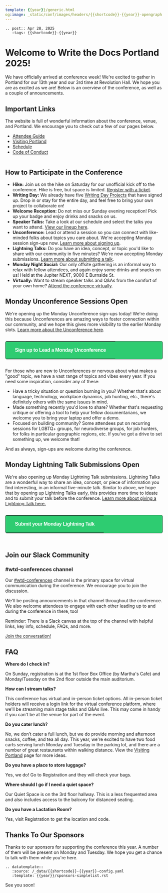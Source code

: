```yaml
---
template: {{year}}/generic.html
og:image: _static/conf/images/headers/{{shortcode}}-{{year}}-opengraph.jpg
---
```


```{eval-rst}
.. post:: Apr 28, 2025
   :tags: {{shortcode}}-{{year}}
```

# Welcome to Write the Docs Portland 2025!

We have officially arrived at conference week! We're excited to gather in Portland for our 13th year and our 3rd time at Revolution Hall. We hope you are as excited as we are! Below is an overview of the conference, as well as a couple of announcements.

## Important Links

The website is full of wonderful information about the conference, venue, and Portland. We encourage you to check out a few of our pages below.

- [Attendee Guide](https://www.writethedocs.org/conf/portland/2025/attendee-guide/)
- [Visiting Portland](https://www.writethedocs.org/conf/portland/2025/visiting/)
- [Schedule](https://www.writethedocs.org/conf/portland/2025/schedule/)
- [Code of Conduct](https://www.writethedocs.org/conf/portland/2025/code-of-conduct/)

```{figure} /_static/conf/images/pics/portland-unconference.jpg
```

## How to Participate in the Conference

- **Hike:** Join us on the hike on Saturday for our unofficial kick off to the conference. Hike is free, but space is limited. [Register with a ticket](https://ti.to/writethedocs/write-the-docs-portland-2025).
- **Writing Day:** We already have five [Writing Day Projects](https://www.writethedocs.org/conf/portland/2025/writing-day/#project-list) that have signed up. Drop in or stay for the entire day, and feel free to bring your own project to collaborate on!
- **Welcome Reception:** Do not miss our Sunday evening reception! Pick up your badge and enjoy drinks and snacks on us.
- **Speaker Talks:** Take a look at our schedule and select the talks you want to attend. [View our lineup here](https://www.writethedocs.org/conf/portland/2025/schedule/#monday-may-5). 
- **Unconference:** Lead or attend a session so you can connect with like-minded folks about topics you care about. We're accepting Monday session sign-ups now. [Learn more about signing up](#monday-unconference-sessions-open).
- **Lightning Talks:** Do you have an idea, concept, or topic you'd like to share with our community in five minutes? We're now accepting Monday submissions. [Learn more about submitting a talk](#monday-lightning-talk-submissions-open).
- **Monday Night Social:** Our only offsite gathering is an informal way to relax with fellow attendees, and again enjoy some drinks and snacks on us! Held at the Jupiter NEXT, 9000 E Burnside St.
- **Virtually:** Want to stream speaker talks and Q&As from the comfort of your own home? [Attend the conference virtually](https://www.writethedocs.org/conf/portland/2025/virtual/).

## Monday Unconference Sessions Open

We're opening up the Monday Unconference sign-ups today! We're doing this because Unconferences are amazing ways to foster connection within our community, and we hope this gives more visibility to the earlier Monday slots. [Learn more about the Unconference here](https://www.writethedocs.org/conf/portland/2025/unconference/).

<p style="margin: 2em 0;">
<table border="0" cellpadding="0" cellspacing="0" style="background-color:#2ECC71; border:1px solid #4a4a4a; border-radius:5px;">
<tr>
  <td align="center" valign="middle" style="color:#FFFFFF; font-family:Helvetica, Arial, sans-serif; font-size:16px; font-weight:bold; letter-spacing:-.5px; line-height:150%; padding-top:15px; padding-right:30px; padding-bottom:15px; padding-left:30px;">
     <a href="https://docs.google.com/spreadsheets/d/1Yyo2V5Xzwz7KhF4xkEmGNFNHld7TEUG7VfitMzM_Ohc/edit?usp=sharing" target="_blank" style="color:#FFFFFF; text-decoration:none; border-bottom: none;">Sign up to Lead a Monday Unconference</a>
  </td>
</tr>
</table>
</p>

For those who are new to Unconferences or nervous about what makes a "good" topic, we have a vast range of topics and vibes every year. If you need some inspiration, consider any of these:

- Have a tricky situation or question burning in you? Whether that's about language, technology, workplace dynamics, job hunting, etc., there's definitely others with the same issues in mind.
- Made something recently you'd love to share? Whether that's requesting critique or offering a tool to help your fellow documentarians, we welcome you to bring your laptop and offer a demo.
- Focused on building community? Some attendees put on recurring  sessions for LGBTQ+ groups, for neurodiverse groups, for job hunters, for folks in particular geographic regions, etc. If you've got a drive to set something up, we welcome that! 

And as always, sign-ups are welcome during the conference. 

## Monday Lightning Talk Submissions Open

We're also opening up Monday Lightning Talk submissions. Lightning Talks are a wonderful way to share an idea, concept, or piece of information you find interesting, in an informal five-minute talk. Similar to above, we hope that by opening up Lightning Talks early, this provides more time to ideate and to submit your talk before the conference. [Learn more about giving a Lightning Talk here.](https://www.writethedocs.org/conf/portland/2025/lightning-talks/)

<p style="margin: 2em 0;">
<table border="0" cellpadding="0" cellspacing="0" style="background-color:#2ECC71; border:1px solid #4a4a4a; border-radius:5px;">
<tr>
  <td align="center" valign="middle" style="color:#FFFFFF; font-family:Helvetica, Arial, sans-serif; font-size:16px; font-weight:bold; letter-spacing:-.5px; line-height:150%; padding-top:15px; padding-right:30px; padding-bottom:15px; padding-left:30px;">
     <a href="https://docs.google.com/forms/d/e/1FAIpQLSc9Op0AImTVbHoX4yi_AViNpCvE_Id-E_Q2-y3THQ7NxXW5MA/viewform?usp=sharing" target="_blank" style="color:#FFFFFF; text-decoration:none; border-bottom: none;">Submit your Monday Lightning Talk</a>
  </td>
</tr>
</table>
</p>

```{figure} /_static/conf/images/headers/portland-2024-all-speakers.jpg
```

## Join our Slack Community

### #wtd-conferences channel
Our [#wtd-conferences](https://writethedocs.slack.com/archives/C1AKFQATH) channel is the primary space for virtual communication during the conference. We encourage you to join the discussion.

We'll be posting announcements in that channel throughout the conference. We also welcome attendees to engage with each other leading up to and during the conference in there, too!

Reminder: There is a Slack canvas at the top of the channel with helpful links, key info, schedule, FAQs, and more.

[Join the conversation!](https://docs.google.com/forms/d/e/1FAIpQLSdq4DWRphVt1qVqH8NsjNnS0Szu_NljjZRUvyYqR7mdc00zKQ/viewform) 


## FAQ

**Where do I check in?**

On Sunday, registration is at the 1st floor Box Office (by Martha's Cafe) and Monday/Tuesday on the 2nd floor outside the main auditorium.

**How can I stream talks?**

This conference has virtual and in-person ticket options. All in-person ticket holders will receive a login link for the virtual conference platform, where we'll be streaming main stage talks and Q&As live. This may come in handy if you can't be at the venue for part of the event.

**Do you cater lunch?**

No, we don’t cater a full lunch, but we do provide morning and afternoon snacks, coffee, and tea all day. This year, we're excited to have two food carts serving lunch Monday and Tuesday in the parking lot, and there are a number of great restaurants within walking distance. View the [Visiting Portland](https://www.writethedocs.org/conf/portland/2025/visiting/) page for more ideas.

**Do you have a place to store luggage?**

Yes, we do! Go to Registration and they will check your bags.

**Where should I go if I need a quiet space?**

Our Quiet Space is on the 3rd floor hallway. This is a less frequented area and also includes access to the balcony for distanced seating.

**Do you have a Lactation Room?**

Yes, visit Registration to get the location and code.

## Thanks To Our Sponsors

Thanks to our sponsors for supporting the conference this year. A number of them will be present on Monday and Tuesday. We hope you get a chance to talk with them while you're here.

```{eval-rst}
.. datatemplate::
   :source: /_data/{{shortcode}}-{{year}}-config.yaml
   :template: {{year}}/sponsors-simplelist.rst
```

See you soon!